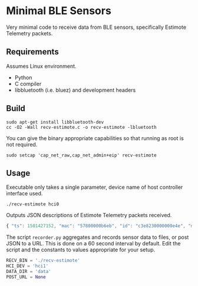 # Minimal BLE Sensors

Very minimal code to receive data from BLE sensors, specifically Estimote Telemetry packets.

## Requirements

Assumes Linux environment.

* Python
* C compiler
* libbluetooth (i.e. bluez) and development headers

## Build

```
sudo apt-get install libbluetooth-dev
cc -O2 -Wall recv-estimote.c -o recv-estimote -lbluetooth
```

You can give the binary appropriate capabilities so that running as root is not required.
```
sudo setcap 'cap_net_raw,cap_net_admin+eip' recv-estimote
```

## Usage

Executable only takes a single parameter, device name of host controller interface used.
```
./recv-estimote hci0
```

Outputs JSON descriptions of Estimote Telemetry packets received.
```javascript
{ "ts": 1501427152, "mac": "57800000b6eb", "id": "c3e8230000000e4e", "magnetometer": [0.000, 0.000, 0.000], "light_level": 0.00, "temperature": 23.25, "uptime": "645h", "battery_voltage": 3019, "battery_level": 99, "clock_error": false, "firmware_error": false }
```

The script `recorder.py` aggregates and records sensor data to files, or post JSON to a URL.
This is done on a 60 second interval by default.
Edit the script and the constants to values appropriate for your setup.
```python
RECV_BIN = './recv-estimote'
HCI_DEV = 'hci1'
DATA_DIR = 'data'
POST_URL = None
```
